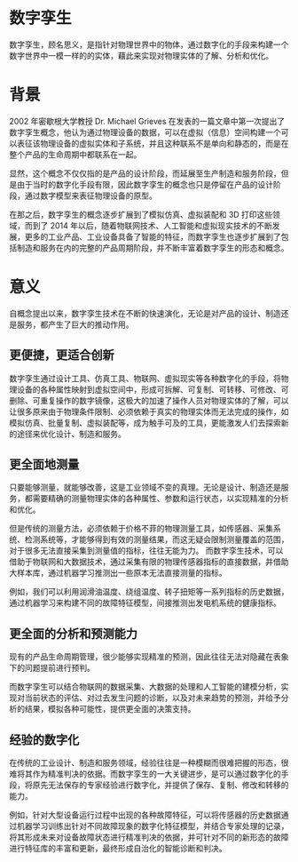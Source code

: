 # 数字孪生

数字孪生，顾名思义，是指针对物理世界中的物体，通过数字化的手段来构建一个数字世界中一模一样的的实体，藉此来实现对物理实体的了解、分析和优化。

# 背景

2002 年密歇根大学教授 Dr. Michael Grieves 在发表的一篇文章中第一次提出了数字孪生概念，他认为通过物理设备的数据，可以在虚拟（信息）空间构建一个可以表征该物理设备的虚拟实体和子系统，并且这种联系不是单向和静态的，而是在整个产品的生命周期中都联系在一起。

显然，这个概念不仅仅指的是产品的设计阶段，而延展至生产制造和服务阶段，但是由于当时的数字化手段有限，因此数字孪生的概念也只是停留在产品的设计阶段，通过数字模型来表征物理设备的原型。

在那之后，数字孪生的概念逐步扩展到了模拟仿真、虚拟装配和 3D 打印这些领域，而到了 2014 年以后，随着物联网技术、人工智能和虚拟现实技术的不断发展，更多的工业产品、工业设备具备了智能的特征，而数字孪生也逐步扩展到了包括制造和服务在内的完整的产品周期阶段，并不断丰富着数字孪生的形态和概念。

# 意义

自概念提出以来，数字孪生技术在不断的快速演化，无论是对产品的设计、制造还是服务，都产生了巨大的推动作用。

## 更便捷，更适合创新

数字孪生通过设计工具、仿真工具、物联网、虚拟现实等各种数字化的手段，将物理设备的各种属性映射到虚拟空间中，形成可拆解、可复制、可转移、可修改、可删除、可重复操作的数字镜像，这极大的加速了操作人员对物理实体的了解，可以让很多原来由于物理条件限制、必须依赖于真实的物理实体而无法完成的操作，如模拟仿真、批量复制、虚拟装配等，成为触手可及的工具，更能激发人们去探索新的途径来优化设计、制造和服务。

## 更全面地测量

只要能够测量，就能够改善，这是工业领域不变的真理。无论是设计、制造还是服务，都需要精确的测量物理实体的各种属性、参数和运行状态，以实现精准的分析和优化。

但是传统的测量方法，必须依赖于价格不菲的物理测量工具，如传感器、采集系统、检测系统等，才能够得到有效的测量结果，而这无疑会限制测量覆盖的范围，对于很多无法直接采集到测量值的指标，往往无能为力。
而数字孪生技术，可以借助于物联网和大数据技术，通过采集有限的物理传感器指标的直接数据，并借助大样本库，通过机器学习推测出一些原本无法直接测量的指标。

例如，我们可以利用润滑油温度、绕组温度、转子扭矩等一系列指标的历史数据，通过机器学习来构建不同的故障特征模型，间接推测出发电机系统的健康指标。

## 更全面的分析和预测能力

现有的产品生命周期管理，很少能够实现精准的预测，因此往往无法对隐藏在表象下的问题提前进行预判。

而数字孪生可以结合物联网的数据采集、大数据的处理和人工智能的建模分析，实现对当前状态的评估、对过去发生问题的诊断，以及对未来趋势的预测，并给予分析的结果，模拟各种可能性，提供更全面的决策支持。

## 经验的数字化

在传统的工业设计、制造和服务领域，经验往往是一种模糊而很难把握的形态，很难将其作为精准判决的依据。而数字孪生的一大关键进步，是可以通过数字化的手段，将原先无法保存的专家经验进行数字化，并提供了保存、复制、修改和转移的能力。

例如，针对大型设备运行过程中出现的各种故障特征，可以将传感器的历史数据通过机器学习训练出针对不同故障现象的数字化特征模型，并结合专家处理的记录，将其形成未来对设备故障状态进行精准判决的依据，并可针对不同的新形态的故障进行特征库的丰富和更新，最终形成自治化的智能诊断和判决。

